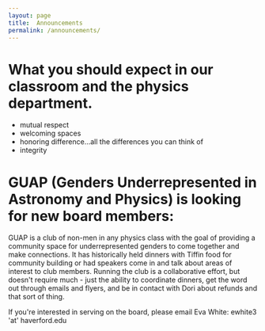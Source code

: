 ```yaml
---
layout: page 
title:  Announcements
permalink: /announcements/
---
```



# What you should expect in our classroom and the physics department.
* mutual respect
* welcoming spaces
* honoring difference...all the differences you can think of
* integrity



# GUAP (Genders Underrepresented in Astronomy and Physics) is looking for new board members:  
GUAP is a club of non-men in any physics class with the goal of providing a community space for underrepresented genders to come together and make connections. It has historically held dinners with Tiffin food for community building or had speakers come in and talk about areas of interest to club members. Running the club is a collaborative effort, but doesn't require much - just the ability to coordinate dinners, get the word out through emails and flyers, and be in contact with Dori about refunds and that sort of thing.

If you're interested in serving on the board, please email Eva White: ewhite3 'at' haverford.edu
